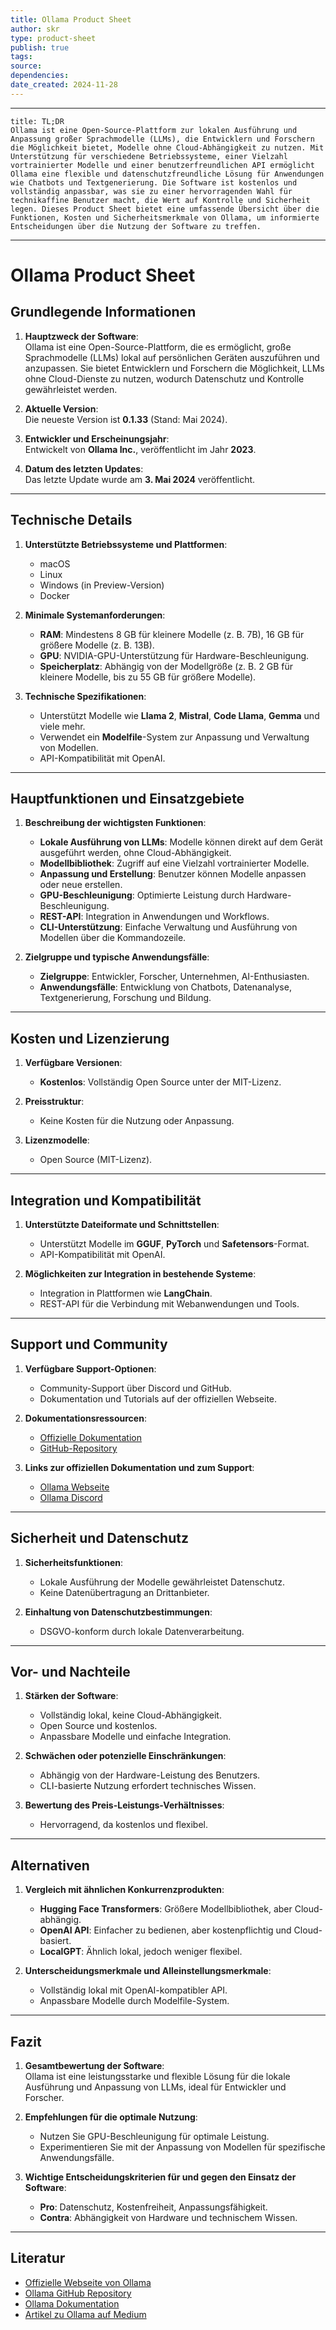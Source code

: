 ```yaml
---
title: Ollama Product Sheet
author: skr
type: product-sheet
publish: true
tags: 
source: 
dependencies:
date_created: 2024-11-28
---
```

---
```ad-tldr
title: TL;DR
Ollama ist eine Open-Source-Plattform zur lokalen Ausführung und Anpassung großer Sprachmodelle (LLMs), die Entwicklern und Forschern die Möglichkeit bietet, Modelle ohne Cloud-Abhängigkeit zu nutzen. Mit Unterstützung für verschiedene Betriebssysteme, einer Vielzahl vortrainierter Modelle und einer benutzerfreundlichen API ermöglicht Ollama eine flexible und datenschutzfreundliche Lösung für Anwendungen wie Chatbots und Textgenerierung. Die Software ist kostenlos und vollständig anpassbar, was sie zu einer hervorragenden Wahl für technikaffine Benutzer macht, die Wert auf Kontrolle und Sicherheit legen. Dieses Product Sheet bietet eine umfassende Übersicht über die Funktionen, Kosten und Sicherheitsmerkmale von Ollama, um informierte Entscheidungen über die Nutzung der Software zu treffen.
```
---
# **Ollama Product Sheet**
## **Grundlegende Informationen**
1. **Hauptzweck der Software**:  
   Ollama ist eine Open-Source-Plattform, die es ermöglicht, große Sprachmodelle (LLMs) lokal auf persönlichen Geräten auszuführen und anzupassen. Sie bietet Entwicklern und Forschern die Möglichkeit, LLMs ohne Cloud-Dienste zu nutzen, wodurch Datenschutz und Kontrolle gewährleistet werden.

2. **Aktuelle Version**:  
   Die neueste Version ist **0.1.33** (Stand: Mai 2024).

3. **Entwickler und Erscheinungsjahr**:  
   Entwickelt von **Ollama Inc.**, veröffentlicht im Jahr **2023**.

4. **Datum des letzten Updates**:  
   Das letzte Update wurde am **3. Mai 2024** veröffentlicht.

---

## **Technische Details**
1. **Unterstützte Betriebssysteme und Plattformen**:  
   - macOS  
   - Linux  
   - Windows (in Preview-Version)  
   - Docker

2. **Minimale Systemanforderungen**:  
   - **RAM**: Mindestens 8 GB für kleinere Modelle (z. B. 7B), 16 GB für größere Modelle (z. B. 13B).  
   - **GPU**: NVIDIA-GPU-Unterstützung für Hardware-Beschleunigung.  
   - **Speicherplatz**: Abhängig von der Modellgröße (z. B. 2 GB für kleinere Modelle, bis zu 55 GB für größere Modelle).

3. **Technische Spezifikationen**:  
   - Unterstützt Modelle wie **Llama 2**, **Mistral**, **Code Llama**, **Gemma** und viele mehr.  
   - Verwendet ein **Modelfile**-System zur Anpassung und Verwaltung von Modellen.  
   - API-Kompatibilität mit OpenAI.

---

## **Hauptfunktionen und Einsatzgebiete**
1. **Beschreibung der wichtigsten Funktionen**:  
   - **Lokale Ausführung von LLMs**: Modelle können direkt auf dem Gerät ausgeführt werden, ohne Cloud-Abhängigkeit.  
   - **Modellbibliothek**: Zugriff auf eine Vielzahl vortrainierter Modelle.  
   - **Anpassung und Erstellung**: Benutzer können Modelle anpassen oder neue erstellen.  
   - **GPU-Beschleunigung**: Optimierte Leistung durch Hardware-Beschleunigung.  
   - **REST-API**: Integration in Anwendungen und Workflows.  
   - **CLI-Unterstützung**: Einfache Verwaltung und Ausführung von Modellen über die Kommandozeile.

2. **Zielgruppe und typische Anwendungsfälle**:  
   - **Zielgruppe**: Entwickler, Forscher, Unternehmen, AI-Enthusiasten.  
   - **Anwendungsfälle**: Entwicklung von Chatbots, Datenanalyse, Textgenerierung, Forschung und Bildung.

---

## **Kosten und Lizenzierung**
1. **Verfügbare Versionen**:  
   - **Kostenlos**: Vollständig Open Source unter der MIT-Lizenz.

2. **Preisstruktur**:  
   - Keine Kosten für die Nutzung oder Anpassung.

3. **Lizenzmodelle**:  
   - Open Source (MIT-Lizenz).

---

## **Integration und Kompatibilität**
1. **Unterstützte Dateiformate und Schnittstellen**:  
   - Unterstützt Modelle im **GGUF**, **PyTorch** und **Safetensors**-Format.  
   - API-Kompatibilität mit OpenAI.

2. **Möglichkeiten zur Integration in bestehende Systeme**:  
   - Integration in Plattformen wie **LangChain**.  
   - REST-API für die Verbindung mit Webanwendungen und Tools.

---

## **Support und Community**
1. **Verfügbare Support-Optionen**:  
   - Community-Support über Discord und GitHub.  
   - Dokumentation und Tutorials auf der offiziellen Webseite.

2. **Dokumentationsressourcen**:  
   - [Offizielle Dokumentation](https://ollama.com/docs)  
   - [GitHub-Repository](https://github.com/ollama/ollama)

3. **Links zur offiziellen Dokumentation und zum Support**:  
   - [Ollama Webseite](https://ollama.com)  
   - [Ollama Discord](https://discord.gg/ollama)

---

## **Sicherheit und Datenschutz**
1. **Sicherheitsfunktionen**:  
   - Lokale Ausführung der Modelle gewährleistet Datenschutz.  
   - Keine Datenübertragung an Drittanbieter.

2. **Einhaltung von Datenschutzbestimmungen**:  
   - DSGVO-konform durch lokale Datenverarbeitung.

---

## **Vor- und Nachteile**
1. **Stärken der Software**:  
   - Vollständig lokal, keine Cloud-Abhängigkeit.  
   - Open Source und kostenlos.  
   - Anpassbare Modelle und einfache Integration.

2. **Schwächen oder potenzielle Einschränkungen**:  
   - Abhängig von der Hardware-Leistung des Benutzers.  
   - CLI-basierte Nutzung erfordert technisches Wissen.

3. **Bewertung des Preis-Leistungs-Verhältnisses**:  
   - Hervorragend, da kostenlos und flexibel.

---

## **Alternativen**
1. **Vergleich mit ähnlichen Konkurrenzprodukten**:  
   - **Hugging Face Transformers**: Größere Modellbibliothek, aber Cloud-abhängig.  
   - **OpenAI API**: Einfacher zu bedienen, aber kostenpflichtig und Cloud-basiert.  
   - **LocalGPT**: Ähnlich lokal, jedoch weniger flexibel.

2. **Unterscheidungsmerkmale und Alleinstellungsmerkmale**:  
   - Vollständig lokal mit OpenAI-kompatibler API.  
   - Anpassbare Modelle durch Modelfile-System.

---

## **Fazit**
1. **Gesamtbewertung der Software**:  
   Ollama ist eine leistungsstarke und flexible Lösung für die lokale Ausführung und Anpassung von LLMs, ideal für Entwickler und Forscher.

2. **Empfehlungen für die optimale Nutzung**:  
   - Nutzen Sie GPU-Beschleunigung für optimale Leistung.  
   - Experimentieren Sie mit der Anpassung von Modellen für spezifische Anwendungsfälle.

3. **Wichtige Entscheidungskriterien für und gegen den Einsatz der Software**:  
   - **Pro**: Datenschutz, Kostenfreiheit, Anpassungsfähigkeit.  
   - **Contra**: Abhängigkeit von Hardware und technischem Wissen.

---

## **Literatur**
- [Offizielle Webseite von Ollama](https://ollama.com)  
- [Ollama GitHub Repository](https://github.com/ollama/ollama)  
- [Ollama Dokumentation](https://ollama.com/docs)  
- [Artikel zu Ollama auf Medium](https://medium.com)
